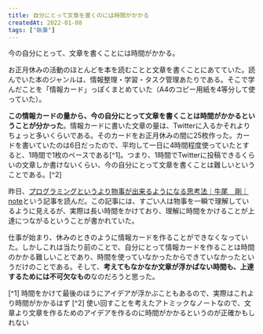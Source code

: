 ```yaml
---
title: 自分にとって文章を書くのには時間がかかる
createdAt: 2022-01-08
tags: ["執筆"]
---
```


今の自分にとって、文章を書くことには時間がかかる。

お正月休みの活動のほとんどを本を読むことと文章を書くことにあてていた。読んでいた本のジャンルは、情報整理・学習・タスク管理あたりである。そこで学んだことを「情報カード」っぽくまとめていた（A4のコピー用紙を4等分して使っていた）。

**この情報カードの量から、今の自分にとって文章を書くことは時間がかかるということが分かった**。情報カードに書いた文章の量は、Twitterに入るかそれよりちょっと多いくらいである。そのカードをお正月休みの間に25枚作った。カードを書いていたのは6日だったので、平均して一日に4時間程度使っていたとすると、1時間で1枚のペースである[^1]。つまり、1時間でTwitterに投稿できるくらいの文章しか書けないくらい、今の自分にとって文章を書くことは難しいということである。[^2]

昨日、[プログラミングというより物事が出来るようになる思考法｜牛尾　剛｜note](https://note.com/simplearchitect/n/n388201603a28)という記事を読んだ。この記事には、すごい人は物事を一瞬で理解しているように見えるが、実際は長い時間をかけており、理解に時間をかけることが上達につながるということが書かれていた。

仕事が始まり、休みのときのように情報カードを作ることができなくなっていた。しかしこれは当たり前のことで、自分にとって情報カードを作ることは時間のかかる難しいことであり、時間を使っていなかったからできていなかったというだけのことである。そして、**考えてもなかなか文章が浮かばない時間も、上達するためには不可欠なもの**なのだろうと思った。

[^1] 時間をかけて最後のほうにアイデアが浮かぶこともあるので、実際はこれより時間がかかるはず
[^2] 使い回すことを考えたアトミックなノートなので、文章より文章を作るためのアイデアを作るのに時間がかかるというのが正確かもしれない
